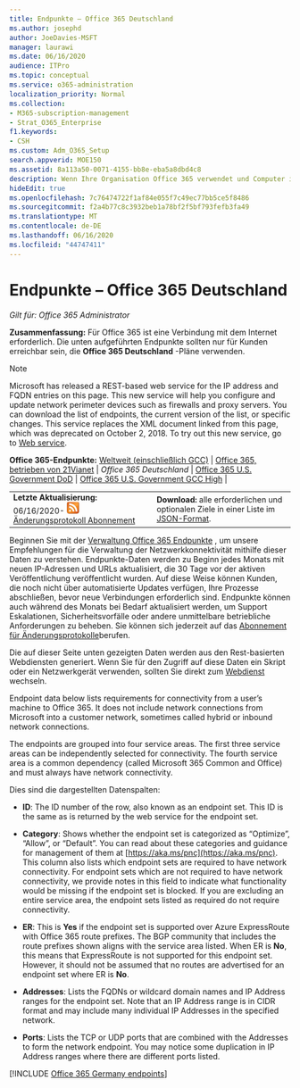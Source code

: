 ```yaml
---
title: Endpunkte – Office 365 Deutschland
ms.author: josephd
author: JoeDavies-MSFT
manager: laurawi
ms.date: 06/16/2020
audience: ITPro
ms.topic: conceptual
ms.service: o365-administration
localization_priority: Normal
ms.collection:
- M365-subscription-management
- Strat_O365_Enterprise
f1.keywords:
- CSH
ms.custom: Adm_O365_Setup
search.appverid: MOE150
ms.assetid: 8a113a50-0071-4155-bb8e-eba5a8dbd4c8
description: Wenn Ihre Organisation Office 365 verwendet und Computer in Ihrem Netzwerk von der Verbindung mit dem Internet einschränkt, finden Sie unten die Endpunkte (FQDNs, Ports, URLs und IPv4-und IPv6-Adressbereiche), die Sie in Ihre ausgehenden Zulassungslisten aufnehmen sollten, um sicherzustellen, dass Ihre Computer Office 365 erfolgreich verwenden können.
hideEdit: true
ms.openlocfilehash: 7c76474722f1af84e055f7c49ec77bb5ce5f8486
ms.sourcegitcommit: f2a4b77c8c3932beb1a78bf2f5bf793fefb3fa49
ms.translationtype: MT
ms.contentlocale: de-DE
ms.lasthandoff: 06/16/2020
ms.locfileid: "44747411"
---
```

# <a name="office-365-germany-endpoints"></a>Endpunkte – Office 365 Deutschland

 *Gilt für: Office 365 Administrator*

**Zusammenfassung:** Für Office 365 ist eine Verbindung mit dem Internet erforderlich. Die unten aufgeführten Endpunkte sollten nur für Kunden erreichbar sein, die **Office 365 Deutschland** -Pläne verwenden.
  
> [!NOTE]
> Microsoft has released a REST-based web service for the IP address and FQDN entries on this page. This new service will help you configure and update network perimeter devices such as firewalls and proxy servers. You can download the list of endpoints, the current version of the list, or specific changes. This service replaces the XML document linked from this page, which was deprecated on October 2, 2018. To try out this new service, go to [Web service](office-365-ip-web-service.md).
 
 **Office 365-Endpunkte:** [Weltweit (einschließlich GCC)](urls-and-ip-address-ranges.md)  | [Office 365, betrieben von 21Vianet](urls-and-ip-address-ranges-21vianet.md)  | *Office 365 Deutschland* | [Office 365 U.S. Government DoD](office-365-u-s-government-dod-endpoints.md) | [Office 365 U.S. Government GCC High](office-365-u-s-government-gcc-high-endpoints.md)  |
  
|||
|:-----|:-----|
|**Letzte Aktualisierung:** 06/16/2020- ![ RSS- ](media/5dc6bb29-25db-4f44-9580-77c735492c4b.png) [Änderungsprotokoll Abonnement](https://endpoints.office.com/version/Germany?allversions=true&format=rss&clientrequestid=b10c5ed1-bad1-445f-b386-b919946339a7) |**Download:** alle erforderlichen und optionalen Ziele in einer Liste im [JSON-Format](https://endpoints.office.com/endpoints/Germany?clientrequestid=b10c5ed1-bad1-445f-b386-b919946339a7).  <br/> |

Beginnen Sie mit der [Verwaltung Office 365 Endpunkte](managing-office-365-endpoints.md) , um unsere Empfehlungen für die Verwaltung der Netzwerkkonnektivität mithilfe dieser Daten zu verstehen. Endpunkte-Daten werden zu Beginn jedes Monats mit neuen IP-Adressen und URLs aktualisiert, die 30 Tage vor der aktiven Veröffentlichung veröffentlicht wurden. Auf diese Weise können Kunden, die noch nicht über automatisierte Updates verfügen, Ihre Prozesse abschließen, bevor neue Verbindungen erforderlich sind. Endpunkte können auch während des Monats bei Bedarf aktualisiert werden, um Support Eskalationen, Sicherheitsvorfälle oder andere unmittelbare betriebliche Anforderungen zu beheben. Sie können sich jederzeit auf das [Abonnement für Änderungsprotokolle](https://endpoints.office.com/version/Germany?allversions=true&format=rss&clientrequestid=b10c5ed1-bad1-445f-b386-b919946339a7)berufen.

Die auf dieser Seite unten gezeigten Daten werden aus den Rest-basierten Webdiensten generiert. Wenn Sie für den Zugriff auf diese Daten ein Skript oder ein Netzwerkgerät verwenden, sollten Sie direkt zum [Webdienst](office-365-ip-web-service.md) wechseln.

Endpoint data below lists requirements for connectivity from a user’s machine to Office 365. It does not include network connections from Microsoft into a customer network, sometimes called hybrid or inbound network connections.

The endpoints are grouped into four service areas. The first three service areas can be independently selected for connectivity. The fourth service area is a common dependency (called Microsoft 365 Common and Office) and must always have network connectivity.

Dies sind die dargestellten Datenspalten:

- **ID**: The ID number of the row, also known as an endpoint set. This ID is the same as is returned by the web service for the endpoint set.

- **Category**: Shows whether the endpoint set is categorized as “Optimize”, “Allow”, or “Default”. You can read about these categories and guidance for management of them at [https://aka.ms/pnc](https://aka.ms/pnc). This column also lists which endpoint sets are required to have network connectivity. For endpoint sets which are not required to have network connectivity, we provide notes in this field to indicate what functionality would be missing if the endpoint set is blocked. If you are excluding an entire service area, the endpoint sets listed as required do not require connectivity.

- **ER**: This is **Yes** if the endpoint set is supported over Azure ExpressRoute with Office 365 route prefixes. The BGP community that includes the route prefixes shown aligns with the service area listed. When ER is **No**, this means that ExpressRoute is not supported for this endpoint set. However, it should not be assumed that no routes are advertised for an endpoint set where ER is **No**.

- **Addresses**: Lists the FQDNs or wildcard domain names and IP Address ranges for the endpoint set. Note that an IP Address range is in CIDR format and may include many individual IP Addresses in the specified network.
 
- **Ports**: Lists the TCP or UDP ports that are combined with the Addresses to form the network endpoint. You may notice some duplication in IP Address ranges where there are different ports listed.

[!INCLUDE [Office 365 Germany endpoints](./includes/office-365-germany-endpoints.md)]

 

